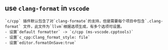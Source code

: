 ## use `clang-format` in `vscode`
    `c/cpp` 插件默认包含了对`clang-formate`的支持，但是需要每个项目中包含`.clang-format` 文件，此文件为`llvm`根据选项生成，有多个选项可设置。
    - 设置`default formatter` -> `c/cpp (ms-vscode.cpptools)`
    - 设置`c_cpp:Clang_format_style: file`
    - 设置`editor.formatOnSave:true`
